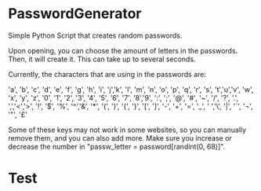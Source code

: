 # PasswordGenerator
Simple Python Script that creates random passwords.

Upon opening, you can choose the amount of letters in the passwords. Then, it will create it. This can take up to several seconds. 

Currently, the characters that are using in the passwords are:

 'a', 'b', 'c', 'd', 'e', 'f', 'g', 'h', 'i', 'j','k', 'l', 'm', 'n', 'o', 'p', 'q', 'r', 's', 't','u','v', 'w', 'x', 'y', 'z', '0', '1', '2', '3', '4', '5', '6', '7', '8','9', ':', ';', '@', '#', '~', '/', '?', '.', ',','<','>', '!', '$', '%', '^','&', '*', '(', ')', '{', '}', '[', ']', '-', '+', '=', '_', ' ','\\', '|', '`', '¬', '"', '£'
 
 Some of these keys may not work in some websites, so you can manually remove them, and you can also add more. Make sure you increase or decrease the number in "passw_letter = password[randint(0, 68)]".

# Test
